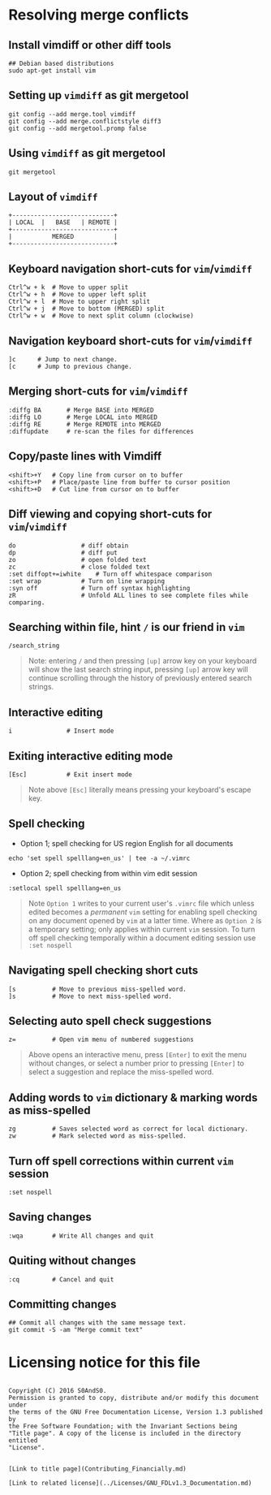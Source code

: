 # Resolving merge conflicts

## Install vimdiff or other diff tools

```
## Debian based distributions
sudo apt-get install vim
```

## Setting up `vimdiff` as git mergetool

```
git config --add merge.tool vimdiff
git config --add merge.conflictstyle diff3
git config --add mergetool.promp false
```

## Using `vimdiff` as git mergetool

```
git mergetool
```

## Layout of `vimdiff`

```
+----------------------------+
| LOCAL  |   BASE   | REMOTE |
+----------------------------+
|           MERGED           |
+----------------------------+
```

## Keyboard navigation short-cuts for `vim`/`vimdiff`

```
Ctrl^w + k 	# Move to upper split
Ctrl^w + h 	# Move to upper left split
Ctrl^w + l 	# Move to upper right split
Ctrl^w + j 	# Move to bottom (MERGED) split
Ctrl^w + w 	# Move to next split column (clockwise)
```

## Navigation keyboard short-cuts for `vim`/`vimdiff`

```
]c 		# Jump to next change.
[c 		# Jump to previous change.
```

## Merging short-cuts for `vim`/`vimdiff`

```
:diffg BA 		# Merge BASE into MERGED
:diffg LO 		# Merge LOCAL into MERGED
:diffg RE 		# Merge REMOTE into MERGED
:diffupdate 	# re-scan the files for differences
```

## Copy/paste lines with Vimdiff

```
<shift>+Y 	# Copy line from cursor on to buffer
<shift>+P 	# Place/paste line from buffer to cursor position
<shift>+D 	# Cut line from cursor on to buffer
```

## Diff viewing and copying short-cuts for `vim`/`vimdiff`

```
do 					# diff obtain
dp 					# diff put
zo 					# open folded text
zc 					# close folded text
:set diffopt+=iwhite 	# Turn off whitespace comparison
:set wrap 			# Turn on line wrapping
:syn off 			# Turn off syntax highlighting
zR 					# Unfold ALL lines to see complete files while comparing.
```

## Searching within file, hint `/` is our friend in `vim`

```
/search_string
```

 > Note: entering `/` and then pressing `[up]` arrow key on your keyboard will
 show the last search string input, pressing `[up]` arrow key will continue
 scrolling through the history of previously entered search strings.

## Interactive editing

```
i 				# Insert mode
```

## Exiting interactive editing mode

```
[Esc] 			# Exit insert mode
```

 > Note above `[Esc]` literally means pressing your keyboard's escape key.

## Spell checking

 - Option 1; spell checking for US region English for all documents

```
echo 'set spell spelllang=en_us' | tee -a ~/.vimrc
```

 - Option 2; spell checking from within vim edit session

```
:setlocal spell spelllang=en_us
```

 > Note `Option 1` writes to your current user's `.vimrc` file which unless
 edited becomes a *permanent* `vim` setting for enabling spell checking on any
 document opened by `vim` at a latter time. Where as `Option 2` is a temporary
 setting; only applies within current `vim` session. To turn off spell checking
 temporally within a document editing session use `:set nospell`

## Navigating spell checking short cuts

```
[s 			# Move to previous miss-spelled word.
]s 			# Move to next miss-spelled word.
```

## Selecting auto spell check suggestions

```
z= 			# Open vim menu of numbered suggestions
```

 > Above opens an interactive menu, press `[Enter]` to exit the menu without
 changes, or select a number prior to pressing `[Enter]` to select a suggestion
 and replace the miss-spelled word.

## Adding words to `vim` dictionary & marking words as miss-spelled

```
zg 			# Saves selected word as correct for local dictionary.
zw 			# Mark selected word as miss-spelled.
```

## Turn off spell corrections within current `vim` session

```
:set nospell
```

## Saving changes

```
:wqa 		# Write All changes and quit
```

## Quiting without changes

```
:cq 		# Cancel and quit
```

## Committing changes

```
## Commit all changes with the same message text.
git commit -S -am "Merge commit text"
```

# Licensing notice for this file

 > ```
    Copyright (C) 2016 S0AndS0.
    Permission is granted to copy, distribute and/or modify this document under
    the terms of the GNU Free Documentation License, Version 1.3 published by
    the Free Software Foundation; with the Invariant Sections being
    "Title page". A copy of the license is included in the directory entitled
    "License".
```

[Link to title page](Contributing_Financially.md)

[Link to related license](../Licenses/GNU_FDLv1.3_Documentation.md)
